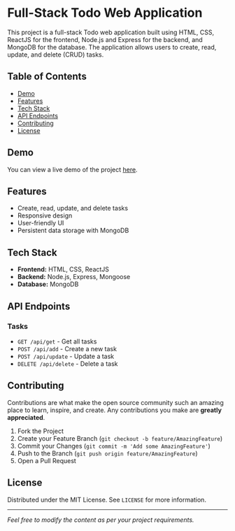 # Full-Stack Todo Web Application

This project is a full-stack Todo web application built using HTML, CSS, ReactJS for the frontend, Node.js and Express for the backend, and MongoDB for the database. The application allows users to create, read, update, and delete (CRUD) tasks.

## Table of Contents

- [Demo](#demo)
- [Features](#features)
- [Tech Stack](#tech-stack)
- [API Endpoints](#api-endpoints)
- [Contributing](#contributing)
- [License](#license)

## Demo

You can view a live demo of the project [here](https://piyush-pise.github.io/To-Do-App-React).

## Features

- Create, read, update, and delete tasks
- Responsive design
- User-friendly UI
- Persistent data storage with MongoDB

## Tech Stack

- **Frontend:** HTML, CSS, ReactJS
- **Backend:** Node.js, Express, Mongoose
- **Database:** MongoDB

## API Endpoints

### Tasks

- `GET /api/get` - Get all tasks
- `POST /api/add` - Create a new task
- `POST /api/update` - Update a task
- `DELETE /api/delete` - Delete a task

## Contributing

Contributions are what make the open source community such an amazing place to learn, inspire, and create. Any contributions you make are **greatly appreciated**.

1. Fork the Project
2. Create your Feature Branch (`git checkout -b feature/AmazingFeature`)
3. Commit your Changes (`git commit -m 'Add some AmazingFeature'`)
4. Push to the Branch (`git push origin feature/AmazingFeature`)
5. Open a Pull Request

## License

Distributed under the MIT License. See `LICENSE` for more information.

---

*Feel free to modify the content as per your project requirements.*
